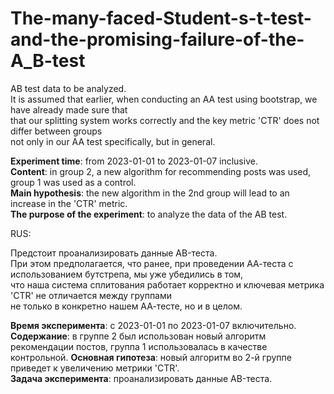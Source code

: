# The-many-faced-Student-s-t-test-and-the-promising-failure-of-the-A_B-test

AB test data to be analyzed.\
It is assumed that earlier, when conducting an AA test using bootstrap, we have already made sure that\
that our splitting system works correctly and the key metric 'CTR' does not differ between groups\
not only in our AA test specifically, but in general.

**Experiment time**: from 2023-01-01 to 2023-01-07 inclusive.\
**Content**: in group 2, a new algorithm for recommending posts was used, group 1 was used as a control.\
**Main hypothesis**: the new algorithm in the 2nd group will lead to an increase in the 'CTR' metric.\
**The purpose of the experiment**: to analyze the data of the AB test.
>
RUS:
>
Предстоит проанализировать данные АB-теста.\
При этом предполагается, что ранее, при проведении АА-теста с использованием бутстрепа, мы уже убедились в том,   
что наша система сплитования работает корректно и ключевая метрика 'CTR' не отличается между группами\
не только в конкретно нашем АА-тесте, но и в целом.

**Время эксперимента**: с 2023-01-01 по 2023-01-07 включительно.\
**Содержание**: в группе 2 был использован новый алгоритм рекомендации постов, группа 1 использовалась в качестве контрольной.
**Основная гипотеза**: новый алгоритм во 2-й группе приведет к увеличению метрики 'CTR'.\
**Задача эксперимента**: проанализировать данные АB-теста. 
